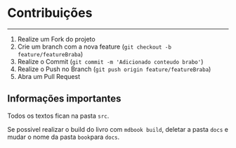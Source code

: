 # Contribuições

<hr>

1. Realize um Fork do projeto
2. Crie um branch com a nova feature (`git checkout -b feature/featureBraba`)
3. Realize o Commit (`git commit -m 'Adicionado conteudo brabo'`)
4. Realize o Push no Branch (`git push origin feature/featureBraba`)
5. Abra um Pull Request


## Informações importantes

Todos os textos fican na pasta `src`.

Se possivel realizar o build do livro com ```mdbook build```, 
deletar a pasta `docs` e mudar o nome da pasta `book`para `docs`.